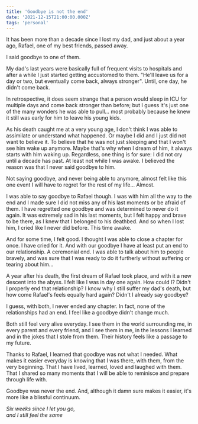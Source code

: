 ```yaml
---
title: 'Goodbye is not the end'
date: '2021-12-15T21:00:00.000Z'
tags: 'personal'
---
```


It has been more than a decade since I lost my dad, and just about a year ago, Rafael, one of my best friends, passed away. 

I said goodbye to one of them.

My dad's last years were basically full of frequent visits to hospitals and after a while I just started getting accustomed to them. "He'll leave us for a day or two, but eventually come back, always stronger". Until, one day, he didn't come back. 

In retrospective, it does seem strange that a person would sleep in ICU for multiple days and come back stronger than before; but I guess it's just one of the many wonders he was able to pull... most probably because he knew it still was early for him to leave his young kids. 

As his death caught me at a very young age, I don't think I was able to assimilate or understand what happened. Or maybe I did and I just did not want to believe it. To believe that he was not just sleeping and that I won't see him wake up anymore. Maybe that's why when I dream of him, it always starts with him waking up. Regardless, one thing is for sure: I did not cry until a decade has past. At least not while I was awake. I believed the reason was that I never said goodbye to him.

Not saying goodbye, and never being able to anymore, almost felt like this one event I will have to regret for the rest of my life... Almost. 

I was able to say goodbye to Rafael though. I was with him all the way to the end and I made sure I did not miss any of his last moments or be afraid of them. I have regretted one goodbye and was determined to never do it again. It was extremely sad in his last moments, but I felt happy and brave to be there, as I knew that I belonged to his deathbed. And so when I lost him, I cried like I never did before. This time awake.

And for some time, I felt good. I thought I was able to close a chapter for once. I have cried for it. And with our goodbye I have at least put an end to our relationship. A ceremonial end. I was able to talk about him to people bravely, and was sure that I was ready to do it furtherly without suffering or tearing about him...

A year after his death, the first dream of Rafael took place, and with it a new descent into the abyss. I felt like I was in day one again. How could I? Didn't I properly end that relationship? I know why I still suffer my dad's death, but how come Rafael's feels equally hard again? Didn't I already say goodbye?

I guess, with both, I never ended any chapter. In fact, none of the relationships had an end. I feel like a goodbye didn't change much. 

Both still feel very alive everyday. I see them in the world surrounding me, in every parent and every friend, and I see them in me, in the lessons I learned and in the jokes that I stole from them. Their history feels like a passage to my future. 

Thanks to Rafael, I learned that goodbye was not what I needed. What makes it easier everyday is knowing that I was there, with them, from the very beginning. That I have lived, learned, loved and laughed with them. That I shared so many moments that I will be able to reminisce and prepare through life with.

Goodbye was never the end. And, although it damn sure makes it easier, it's more like a blissful continuum.

_Six weeks since I let you go,_ </br>
_and I still feel the same_